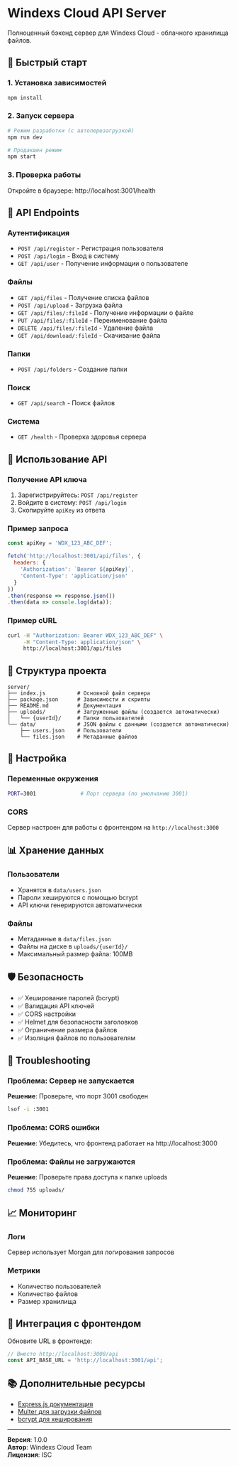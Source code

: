# Windexs Cloud API Server

Полноценный бэкенд сервер для Windexs Cloud - облачного хранилища файлов.

## 🚀 Быстрый старт

### 1. Установка зависимостей
```bash
npm install
```

### 2. Запуск сервера
```bash
# Режим разработки (с автоперезагрузкой)
npm run dev

# Продакшен режим
npm start
```

### 3. Проверка работы
Откройте в браузере: http://localhost:3001/health

## 📡 API Endpoints

### Аутентификация
- `POST /api/register` - Регистрация пользователя
- `POST /api/login` - Вход в систему
- `GET /api/user` - Получение информации о пользователе

### Файлы
- `GET /api/files` - Получение списка файлов
- `POST /api/upload` - Загрузка файла
- `GET /api/files/:fileId` - Получение информации о файле
- `PUT /api/files/:fileId` - Переименование файла
- `DELETE /api/files/:fileId` - Удаление файла
- `GET /api/download/:fileId` - Скачивание файла

### Папки
- `POST /api/folders` - Создание папки

### Поиск
- `GET /api/search` - Поиск файлов

### Система
- `GET /health` - Проверка здоровья сервера

## 🔑 Использование API

### Получение API ключа
1. Зарегистрируйтесь: `POST /api/register`
2. Войдите в систему: `POST /api/login`
3. Скопируйте `apiKey` из ответа

### Пример запроса
```javascript
const apiKey = 'WDX_123_ABC_DEF';

fetch('http://localhost:3001/api/files', {
  headers: {
    'Authorization': `Bearer ${apiKey}`,
    'Content-Type': 'application/json'
  }
})
.then(response => response.json())
.then(data => console.log(data));
```

### Пример cURL
```bash
curl -H "Authorization: Bearer WDX_123_ABC_DEF" \
     -H "Content-Type: application/json" \
     http://localhost:3001/api/files
```

## 📁 Структура проекта

```
server/
├── index.js          # Основной файл сервера
├── package.json      # Зависимости и скрипты
├── README.md         # Документация
├── uploads/          # Загруженные файлы (создается автоматически)
│   └── {userId}/     # Папки пользователей
└── data/             # JSON файлы с данными (создается автоматически)
    ├── users.json    # Пользователи
    └── files.json    # Метаданные файлов
```

## 🔧 Настройка

### Переменные окружения
```bash
PORT=3001              # Порт сервера (по умолчанию 3001)
```

### CORS
Сервер настроен для работы с фронтендом на `http://localhost:3000`

## 📊 Хранение данных

### Пользователи
- Хранятся в `data/users.json`
- Пароли хешируются с помощью bcrypt
- API ключи генерируются автоматически

### Файлы
- Метаданные в `data/files.json`
- Файлы на диске в `uploads/{userId}/`
- Максимальный размер файла: 100MB

## 🛡️ Безопасность

- ✅ Хеширование паролей (bcrypt)
- ✅ Валидация API ключей
- ✅ CORS настройки
- ✅ Helmet для безопасности заголовков
- ✅ Ограничение размера файлов
- ✅ Изоляция файлов по пользователям

## 🐛 Troubleshooting

### Проблема: Сервер не запускается
**Решение**: Проверьте, что порт 3001 свободен
```bash
lsof -i :3001
```

### Проблема: CORS ошибки
**Решение**: Убедитесь, что фронтенд работает на http://localhost:3000

### Проблема: Файлы не загружаются
**Решение**: Проверьте права доступа к папке uploads
```bash
chmod 755 uploads/
```

## 📈 Мониторинг

### Логи
Сервер использует Morgan для логирования запросов

### Метрики
- Количество пользователей
- Количество файлов
- Размер хранилища

## 🔄 Интеграция с фронтендом

Обновите URL в фронтенде:
```javascript
// Вместо http://localhost:3000/api
const API_BASE_URL = 'http://localhost:3001/api';
```

## 📚 Дополнительные ресурсы

- [Express.js документация](https://expressjs.com/)
- [Multer для загрузки файлов](https://github.com/expressjs/multer)
- [bcrypt для хеширования](https://github.com/dcodeIO/bcrypt.js)

---

**Версия**: 1.0.0  
**Автор**: Windexs Cloud Team  
**Лицензия**: ISC
